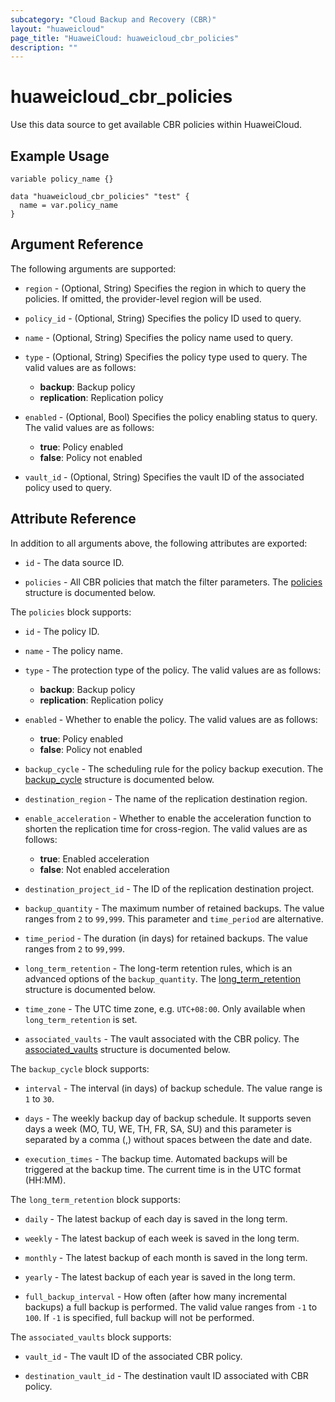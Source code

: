 ```yaml
---
subcategory: "Cloud Backup and Recovery (CBR)"
layout: "huaweicloud"
page_title: "HuaweiCloud: huaweicloud_cbr_policies"
description: ""
---
```


# huaweicloud_cbr_policies

Use this data source to get available CBR policies within HuaweiCloud.

## Example Usage

```hcl
variable policy_name {}

data "huaweicloud_cbr_policies" "test" {
  name = var.policy_name
}
```

## Argument Reference

The following arguments are supported:

* `region` - (Optional, String) Specifies the region in which to query the policies.
  If omitted, the provider-level region will be used.

* `policy_id` - (Optional, String) Specifies the policy ID used to query.

* `name` - (Optional, String) Specifies the policy name used to query.

* `type` - (Optional, String) Specifies the policy type used to query. The valid values are as follows:
  + **backup**: Backup policy
  + **replication**: Replication policy

* `enabled` - (Optional, Bool) Specifies the policy enabling status to query. The valid values are as follows:
  + **true**: Policy enabled
  + **false**: Policy not enabled

* `vault_id` - (Optional, String) Specifies the vault ID of the associated policy used to query.

## Attribute Reference

In addition to all arguments above, the following attributes are exported:

* `id` - The data source ID.

* `policies` - All CBR policies that match the filter parameters.
  The [policies](#CBR_Policies) structure is documented below.

<a name="CBR_Policies"></a>
The `policies` block supports:

* `id` - The policy ID.

* `name` - The policy name.

* `type` - The protection type of the policy. The valid values are as follows:
  + **backup**: Backup policy
  + **replication**: Replication policy

* `enabled` - Whether to enable the policy. The valid values are as follows:
  + **true**: Policy enabled
  + **false**: Policy not enabled

* `backup_cycle` - The scheduling rule for the policy backup execution.
  The [backup_cycle](#CBR_Policies_BackupCycle) structure is documented below.

* `destination_region` - The name of the replication destination region.

* `enable_acceleration` - Whether to enable the acceleration function to shorten the replication time for cross-region.
  The valid values are as follows:
  + **true**: Enabled acceleration
  + **false**: Not enabled acceleration

* `destination_project_id` - The ID of the replication destination project.

* `backup_quantity` - The maximum number of retained backups. The value ranges from `2` to `99,999`.
  This parameter and `time_period` are alternative.

* `time_period` - The duration (in days) for retained backups. The value ranges from `2` to `99,999`.

* `long_term_retention` - The long-term retention rules, which is an advanced options of the `backup_quantity`.
  The [long_term_retention](#CBR_Policies_LongTermRetention) structure is documented below.

* `time_zone` - The UTC time zone, e.g. `UTC+08:00`. Only available when `long_term_retention` is set.

* `associated_vaults` - The vault associated with the CBR policy.
  The [associated_vaults](#CBR_Policies_AssociatedVaults) structure is documented below.

<a name="CBR_Policies_BackupCycle"></a>
The `backup_cycle` block supports:

* `interval` - The interval (in days) of backup schedule. The value range is `1` to `30`.

* `days` - The weekly backup day of backup schedule. It supports seven days a week (MO, TU, WE, TH, FR, SA, SU)
  and this parameter is separated by a comma (,) without spaces between the date and date.

* `execution_times` - The backup time. Automated backups will be triggered at the backup
  time. The current time is in the UTC format (HH:MM).

<a name="CBR_Policies_LongTermRetention"></a>
The `long_term_retention` block supports:

* `daily` - The latest backup of each day is saved in the long term.

* `weekly` - The latest backup of each week is saved in the long term.

* `monthly` - The latest backup of each month is saved in the long term.

* `yearly` - The latest backup of each year is saved in the long term.

* `full_backup_interval` - How often (after how many incremental backups) a full backup is performed.
  The valid value ranges from `-1` to `100`. If `-1` is specified, full backup will not be performed.

<a name="CBR_Policies_AssociatedVaults"></a>
The `associated_vaults` block supports:

* `vault_id` - The vault ID of the associated CBR policy.

* `destination_vault_id` - The destination vault ID associated with CBR policy.
